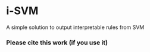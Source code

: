 # i-SVM
A simple solution to output interpretable rules from SVM


### Please cite this work (if you use it)

